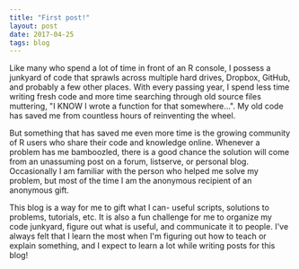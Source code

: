 ```yaml
---
title: "First post!"
layout: post
date: 2017-04-25
tags: blog
---
```


Like many who spend a lot of time in front of an R console, I possess a junkyard of code that sprawls across multiple hard drives, Dropbox, GitHub, and probably a few other places. With every passing year, I spend less time writing fresh code and more time searching through old source files muttering, "I KNOW I wrote a function for that somewhere...". My old code has saved me from countless hours of reinventing the wheel.

But something that has saved me even more time is the growing community of R users who share their code and knowledge online. Whenever a problem has me bamboozled, there is a good chance the solution will come from an unassuming post on a forum, listserve, or personal blog. Occasionally I am familiar with the person who helped me solve my problem, but most of the time I am the anonymous recipient of an anonymous gift. 

This blog is a way for me to gift what I can- useful scripts, solutions to problems, tutorials, etc. It is also a fun challenge for me to organize my code junkyard, figure out what is useful, and communicate it to people. I've always felt that I learn the most when I'm figuring out how to teach or explain something, and I expect to learn a lot while writing posts for this blog!




